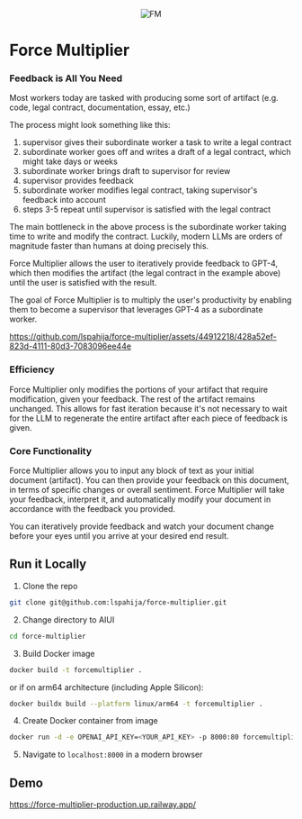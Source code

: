 <p align="center">
  <img src="https://github.com/lspahija/force-multiplier/assets/44912218/acc05b50-8a2f-4fad-9912-55139621b004" alt="FM">
</p>

# Force Multiplier

### Feedback is All You Need

Most workers today are tasked with producing some sort of artifact (e.g. code, legal contract, documentation, essay, etc.)

The process might look something like this:
    
1. supervisor gives their subordinate worker a task to write a legal contract
2. subordinate worker goes off and writes a draft of a legal contract, which might take days or weeks
3. subordinate worker brings draft to supervisor for review
4. supervisor provides feedback
5. subordinate worker modifies legal contract, taking supervisor's feedback into account
6. steps 3-5 repeat until supervisor is satisfied with the legal contract

The main bottleneck in the above process is the subordinate worker taking time to write and modify the contract.
Luckily, modern LLMs are orders of magnitude faster than humans at doing precisely this.

Force Multiplier allows the user to iteratively provide feedback to GPT-4, which then modifies the artifact (the legal contract in the example above) until the user is satisfied with the result.

The goal of Force Multiplier is to multiply the user's productivity by enabling them to become a supervisor that leverages GPT-4 as a subordinate worker.



https://github.com/lspahija/force-multiplier/assets/44912218/428a52ef-823d-4111-80d3-7083096ee44e



### Efficiency

Force Multiplier only modifies the portions of your artifact that require modification, given your feedback. The rest of the artifact remains unchanged. This allows for fast iteration because it's not necessary to wait for the LLM to regenerate the entire artifact after each piece of feedback is given.

### Core Functionality

Force Multiplier allows you to input any block of text as your initial document (artifact). You can then provide your feedback on this document, in terms of specific changes or overall sentiment. Force Multiplier will take your feedback, interpret it, and automatically modify your document in accordance with the feedback you provided.

You can iteratively provide feedback and watch your document change before your eyes until you arrive at your desired end result.

## Run it Locally  
1. Clone the repo
```bash
git clone git@github.com:lspahija/force-multiplier.git
```
2. Change directory to AIUI
```bash
cd force-multiplier
```
3. Build Docker image
```bash
docker build -t forcemultiplier .
``` 
or if on arm64 architecture (including Apple Silicon): 
```bash
docker buildx build --platform linux/arm64 -t forcemultiplier .
```
4. Create Docker container from image
```bash
docker run -d -e OPENAI_API_KEY=<YOUR_API_KEY> -p 8000:80 forcemultiplier
```
5. Navigate to `localhost:8000` in a modern browser

## Demo
https://force-multiplier-production.up.railway.app/
